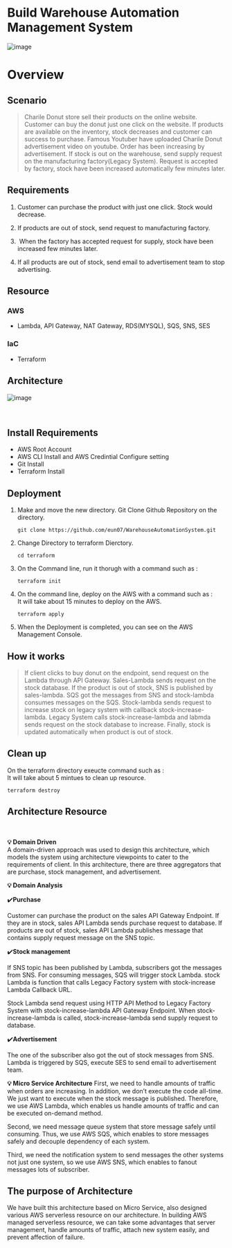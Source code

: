 # Build Warehouse Automation Management System 
![image](https://cdn.discordapp.com/attachments/898818056451665950/1022056580553900052/unknown.png)
# Overview
## Scenario
>Charile Donut store sell their products on the online website. Customer can buy the donut just one click on the website. If products are available on the inventory, stock decreases and customer can success to purchase. Famous Youtuber have uploaded Charile Donut advertisement video on youtube. Order has been increasing by advertisement. If stock is out on the warehouse, send supply request on the manufacturing factory(Legacy System). Request is accepted by factory, stock have been increased automatically few minutes later.
## Requirements
1. Customer can purchase the product with just one click. Stock would decrease. <br>

2. If products are out of stock, send request to manufacturing factory.<br>
3.  When the factory has accepted request for supply, stock have been increased few minutes later.<br>
4. If all products are out of stock, send email to advertisement team to stop advertising.
## Resource
### AWS
- Lambda, API Gateway, NAT Gateway, RDS(MYSQL), SQS, SNS, SES
### IaC
- Terraform
## Architecture
![image](https://cdn.discordapp.com/attachments/898818056451665950/1022057260215709766/Project3_Arch_Diagram.drawio.png)

<!-- ### Step 1: Data Production
***✔ API Gateway to Lambda***

When **Lambda** is triggered by **API Gateway** , **Lambda** put the data on the **Kinesis Data Stream** record that collected from sensor.
 

### Step 2: Data Pipeline
***✔ Kiensis Data Stream to Kiensis Firehose***

The data that is streaming on the **Kinesis Data Stream** send the streaming data to **Kinesis Firehose**. 
The data on the **Kinesis Firehose** arrived at the **Open Search Service** and **S3** for back up.

### Step 3: Storing on S3 to lambda

***✔ S3 to Lambda***
 
 When the data are stored at **S3** and if the speicific data value excceds the threshold,
  **Lambda** would send the discord webhook alarm.


### Step 4: Visualization
***✔ Firehose to Open Search Service & Open Search Dashboard***

Since the data is arrived at open search service from **Kinesis Firehose**, the new document is created on the open search index,
 which is mapping based on data field type. The mapping data on the **Open Search Service** can be visualized on the 
 **Open Search Dashboard**. -->

<br>

## Install Requirements
- AWS Root Account 
- AWS CLI Install and AWS Credintial Configure setting
- Git Install
- Terraform Install

## Deployment
1. Make and move the new directory. Git Clone Github Repository on the directory.
    ```
    git clone https://github.com/eun07/WarehouseAutomationSystem.git
    ```
2. Change Directory to terraform Dierctory.
    ```
    cd terraform
    ```
3. On the Command line, run it thorugh with a command such as :
    ```
    terraform init
    ```

4. On the command line, deploy on the AWS with a command such as :
   <br>
  It will take about 15 minutes to deploy on the AWS.
    ```
    terraform apply
    ```
5. When the Deployment is completed, you can see on the AWS Management Console.


## How it works
> If client clicks to buy donut on the endpoint, send request on the Lambda through API Gateway. Sales-Lambda sends request on the stock database. If the product is out of stock, SNS is published by sales-lambda. SQS got the messages from SNS and stock-lambda consumes messages on the SQS. Stock-lambda sends request to increase stock on legacy system with callback stock-increase-lambda. Legacy System calls stock-increase-lambda and labmda sends request on the stock database to increase. Finally, stock is updated automatically when product is out of stock.


## Clean up

On the terraform directory exeucte command such as : <br>
It will take about 5 mintues to clean up resource.
```
terraform destroy
```



## Architecture Resource 
<br>

**💡 Domain Driven**<br>
A domain-driven approach was used to design this architecture, which models the system using architecture viewpoints to cater to the requirements of client. In this architecture, there are three aggregators that are purchase, stock management, and advertisement. 

**💡 Domain Analysis**<br>

✔️**Purchase**

Customer can purchase the product on the sales API Gateway Endpoint. If they are in stock, sales API Lambda sends purchase request to database. If products are out of stock, sales API Lambda publishes message that contains supply request message on the SNS topic. 

✔️**Stock management**

If SNS topic has been published by Lambda, subscribers got the messages from SNS. For consuming messages, SQS will trigger stock Lambda. stock Lambda is function that calls Legacy Factory system with stock-increase Lambda Callback URL. 

Stock Lambda send request using HTTP API Method to Legacy Factory System with stock-increase-lambda API Gateway Endpoint. When stock-increase-lambda is called, stock-increase-lambda send supply request to database.

✔️**Advertisement**

The one of the subscriber also got the out of stock messages from SNS. Lambda is triggered by SQS, execute SES to send email to advertisement team.

**💡 Micro Service Architecture**
First, we need to handle amounts of traffic when orders are increasing. In addition, we don’t execute the code all-time. We just want to execute when the stock message is published. Therefore, we use AWS Lambda, which enables us handle amounts of traffic and can be executed on-demand method. 

Second, we need message queue system that store message safely until consuming. Thus, we use AWS SQS, which enables to store messages safely and decouple dependency of each system. <br>

Third, we need the notification system to send messages the other systems not just one system, so we use AWS SNS, which enables to fanout messages lots of subscriber.


## The purpose of Architecture
We have built this architecture based on Micro Service, also designed various AWS serverless resource on our architecture. In building AWS managed serverless resource, we can take some advantages that server management, handle amounts of traffic, attach new system easily, and prevent affection of failure.

